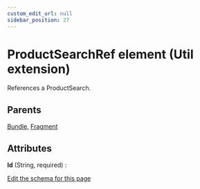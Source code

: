 ```yaml
---
custom_edit_url: null
sidebar_position: 27
---
```

# ProductSearchRef element (Util extension)
References a ProductSearch.

## Parents
[Bundle](../wxs/bundle.md), [Fragment](../wxs/fragment.md)

## Attributes
**Id** (String, required)
  : 


[Edit the schema for this page](https://github.com/wixtoolset/web/blob/master/src/xsd4/util.xsd)